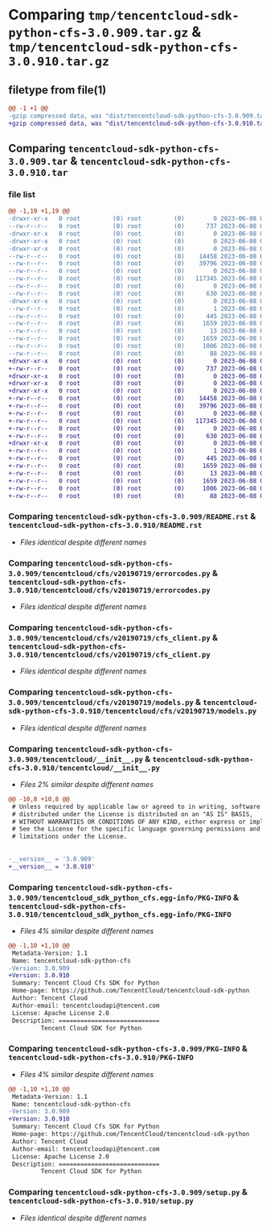 # Comparing `tmp/tencentcloud-sdk-python-cfs-3.0.909.tar.gz` & `tmp/tencentcloud-sdk-python-cfs-3.0.910.tar.gz`

## filetype from file(1)

```diff
@@ -1 +1 @@
-gzip compressed data, was "dist/tencentcloud-sdk-python-cfs-3.0.909.tar", last modified: Thu Jun  8 00:20:14 2023, max compression
+gzip compressed data, was "dist/tencentcloud-sdk-python-cfs-3.0.910.tar", last modified: Thu Jun  8 09:05:44 2023, max compression
```

## Comparing `tencentcloud-sdk-python-cfs-3.0.909.tar` & `tencentcloud-sdk-python-cfs-3.0.910.tar`

### file list

```diff
@@ -1,19 +1,19 @@
-drwxr-xr-x   0 root         (0) root         (0)        0 2023-06-08 00:20:14.000000 tencentcloud-sdk-python-cfs-3.0.909/
--rw-r--r--   0 root         (0) root         (0)      737 2023-06-08 00:20:14.000000 tencentcloud-sdk-python-cfs-3.0.909/README.rst
-drwxr-xr-x   0 root         (0) root         (0)        0 2023-06-08 00:20:14.000000 tencentcloud-sdk-python-cfs-3.0.909/tencentcloud/
-drwxr-xr-x   0 root         (0) root         (0)        0 2023-06-08 00:20:14.000000 tencentcloud-sdk-python-cfs-3.0.909/tencentcloud/cfs/
-drwxr-xr-x   0 root         (0) root         (0)        0 2023-06-08 00:20:14.000000 tencentcloud-sdk-python-cfs-3.0.909/tencentcloud/cfs/v20190719/
--rw-r--r--   0 root         (0) root         (0)    14458 2023-06-08 00:20:14.000000 tencentcloud-sdk-python-cfs-3.0.909/tencentcloud/cfs/v20190719/errorcodes.py
--rw-r--r--   0 root         (0) root         (0)    39796 2023-06-08 00:20:14.000000 tencentcloud-sdk-python-cfs-3.0.909/tencentcloud/cfs/v20190719/cfs_client.py
--rw-r--r--   0 root         (0) root         (0)        0 2023-06-08 00:20:14.000000 tencentcloud-sdk-python-cfs-3.0.909/tencentcloud/cfs/v20190719/__init__.py
--rw-r--r--   0 root         (0) root         (0)   117345 2023-06-08 00:20:14.000000 tencentcloud-sdk-python-cfs-3.0.909/tencentcloud/cfs/v20190719/models.py
--rw-r--r--   0 root         (0) root         (0)        0 2023-06-08 00:20:14.000000 tencentcloud-sdk-python-cfs-3.0.909/tencentcloud/cfs/__init__.py
--rw-r--r--   0 root         (0) root         (0)      630 2023-06-08 00:20:14.000000 tencentcloud-sdk-python-cfs-3.0.909/tencentcloud/__init__.py
-drwxr-xr-x   0 root         (0) root         (0)        0 2023-06-08 00:20:14.000000 tencentcloud-sdk-python-cfs-3.0.909/tencentcloud_sdk_python_cfs.egg-info/
--rw-r--r--   0 root         (0) root         (0)        1 2023-06-08 00:20:14.000000 tencentcloud-sdk-python-cfs-3.0.909/tencentcloud_sdk_python_cfs.egg-info/dependency_links.txt
--rw-r--r--   0 root         (0) root         (0)      445 2023-06-08 00:20:14.000000 tencentcloud-sdk-python-cfs-3.0.909/tencentcloud_sdk_python_cfs.egg-info/SOURCES.txt
--rw-r--r--   0 root         (0) root         (0)     1659 2023-06-08 00:20:14.000000 tencentcloud-sdk-python-cfs-3.0.909/tencentcloud_sdk_python_cfs.egg-info/PKG-INFO
--rw-r--r--   0 root         (0) root         (0)       13 2023-06-08 00:20:14.000000 tencentcloud-sdk-python-cfs-3.0.909/tencentcloud_sdk_python_cfs.egg-info/top_level.txt
--rw-r--r--   0 root         (0) root         (0)     1659 2023-06-08 00:20:14.000000 tencentcloud-sdk-python-cfs-3.0.909/PKG-INFO
--rw-r--r--   0 root         (0) root         (0)     1006 2023-06-08 00:20:14.000000 tencentcloud-sdk-python-cfs-3.0.909/setup.py
--rw-r--r--   0 root         (0) root         (0)       88 2023-06-08 00:20:14.000000 tencentcloud-sdk-python-cfs-3.0.909/setup.cfg
+drwxr-xr-x   0 root         (0) root         (0)        0 2023-06-08 09:05:44.000000 tencentcloud-sdk-python-cfs-3.0.910/
+-rw-r--r--   0 root         (0) root         (0)      737 2023-06-08 09:05:44.000000 tencentcloud-sdk-python-cfs-3.0.910/README.rst
+drwxr-xr-x   0 root         (0) root         (0)        0 2023-06-08 09:05:44.000000 tencentcloud-sdk-python-cfs-3.0.910/tencentcloud/
+drwxr-xr-x   0 root         (0) root         (0)        0 2023-06-08 09:05:44.000000 tencentcloud-sdk-python-cfs-3.0.910/tencentcloud/cfs/
+drwxr-xr-x   0 root         (0) root         (0)        0 2023-06-08 09:05:44.000000 tencentcloud-sdk-python-cfs-3.0.910/tencentcloud/cfs/v20190719/
+-rw-r--r--   0 root         (0) root         (0)    14458 2023-06-08 09:05:44.000000 tencentcloud-sdk-python-cfs-3.0.910/tencentcloud/cfs/v20190719/errorcodes.py
+-rw-r--r--   0 root         (0) root         (0)    39796 2023-06-08 09:05:44.000000 tencentcloud-sdk-python-cfs-3.0.910/tencentcloud/cfs/v20190719/cfs_client.py
+-rw-r--r--   0 root         (0) root         (0)        0 2023-06-08 09:05:44.000000 tencentcloud-sdk-python-cfs-3.0.910/tencentcloud/cfs/v20190719/__init__.py
+-rw-r--r--   0 root         (0) root         (0)   117345 2023-06-08 09:05:44.000000 tencentcloud-sdk-python-cfs-3.0.910/tencentcloud/cfs/v20190719/models.py
+-rw-r--r--   0 root         (0) root         (0)        0 2023-06-08 09:05:44.000000 tencentcloud-sdk-python-cfs-3.0.910/tencentcloud/cfs/__init__.py
+-rw-r--r--   0 root         (0) root         (0)      630 2023-06-08 09:05:44.000000 tencentcloud-sdk-python-cfs-3.0.910/tencentcloud/__init__.py
+drwxr-xr-x   0 root         (0) root         (0)        0 2023-06-08 09:05:44.000000 tencentcloud-sdk-python-cfs-3.0.910/tencentcloud_sdk_python_cfs.egg-info/
+-rw-r--r--   0 root         (0) root         (0)        1 2023-06-08 09:05:44.000000 tencentcloud-sdk-python-cfs-3.0.910/tencentcloud_sdk_python_cfs.egg-info/dependency_links.txt
+-rw-r--r--   0 root         (0) root         (0)      445 2023-06-08 09:05:44.000000 tencentcloud-sdk-python-cfs-3.0.910/tencentcloud_sdk_python_cfs.egg-info/SOURCES.txt
+-rw-r--r--   0 root         (0) root         (0)     1659 2023-06-08 09:05:44.000000 tencentcloud-sdk-python-cfs-3.0.910/tencentcloud_sdk_python_cfs.egg-info/PKG-INFO
+-rw-r--r--   0 root         (0) root         (0)       13 2023-06-08 09:05:44.000000 tencentcloud-sdk-python-cfs-3.0.910/tencentcloud_sdk_python_cfs.egg-info/top_level.txt
+-rw-r--r--   0 root         (0) root         (0)     1659 2023-06-08 09:05:44.000000 tencentcloud-sdk-python-cfs-3.0.910/PKG-INFO
+-rw-r--r--   0 root         (0) root         (0)     1006 2023-06-08 09:05:44.000000 tencentcloud-sdk-python-cfs-3.0.910/setup.py
+-rw-r--r--   0 root         (0) root         (0)       88 2023-06-08 09:05:44.000000 tencentcloud-sdk-python-cfs-3.0.910/setup.cfg
```

### Comparing `tencentcloud-sdk-python-cfs-3.0.909/README.rst` & `tencentcloud-sdk-python-cfs-3.0.910/README.rst`

 * *Files identical despite different names*

### Comparing `tencentcloud-sdk-python-cfs-3.0.909/tencentcloud/cfs/v20190719/errorcodes.py` & `tencentcloud-sdk-python-cfs-3.0.910/tencentcloud/cfs/v20190719/errorcodes.py`

 * *Files identical despite different names*

### Comparing `tencentcloud-sdk-python-cfs-3.0.909/tencentcloud/cfs/v20190719/cfs_client.py` & `tencentcloud-sdk-python-cfs-3.0.910/tencentcloud/cfs/v20190719/cfs_client.py`

 * *Files identical despite different names*

### Comparing `tencentcloud-sdk-python-cfs-3.0.909/tencentcloud/cfs/v20190719/models.py` & `tencentcloud-sdk-python-cfs-3.0.910/tencentcloud/cfs/v20190719/models.py`

 * *Files identical despite different names*

### Comparing `tencentcloud-sdk-python-cfs-3.0.909/tencentcloud/__init__.py` & `tencentcloud-sdk-python-cfs-3.0.910/tencentcloud/__init__.py`

 * *Files 2% similar despite different names*

```diff
@@ -10,8 +10,8 @@
 # Unless required by applicable law or agreed to in writing, software
 # distributed under the License is distributed on an "AS IS" BASIS,
 # WITHOUT WARRANTIES OR CONDITIONS OF ANY KIND, either express or implied.
 # See the License for the specific language governing permissions and
 # limitations under the License.
 
 
-__version__ = '3.0.909'
+__version__ = '3.0.910'
```

### Comparing `tencentcloud-sdk-python-cfs-3.0.909/tencentcloud_sdk_python_cfs.egg-info/PKG-INFO` & `tencentcloud-sdk-python-cfs-3.0.910/tencentcloud_sdk_python_cfs.egg-info/PKG-INFO`

 * *Files 4% similar despite different names*

```diff
@@ -1,10 +1,10 @@
 Metadata-Version: 1.1
 Name: tencentcloud-sdk-python-cfs
-Version: 3.0.909
+Version: 3.0.910
 Summary: Tencent Cloud Cfs SDK for Python
 Home-page: https://github.com/TencentCloud/tencentcloud-sdk-python
 Author: Tencent Cloud
 Author-email: tencentcloudapi@tencent.com
 License: Apache License 2.0
 Description: ============================
         Tencent Cloud SDK for Python
```

### Comparing `tencentcloud-sdk-python-cfs-3.0.909/PKG-INFO` & `tencentcloud-sdk-python-cfs-3.0.910/PKG-INFO`

 * *Files 4% similar despite different names*

```diff
@@ -1,10 +1,10 @@
 Metadata-Version: 1.1
 Name: tencentcloud-sdk-python-cfs
-Version: 3.0.909
+Version: 3.0.910
 Summary: Tencent Cloud Cfs SDK for Python
 Home-page: https://github.com/TencentCloud/tencentcloud-sdk-python
 Author: Tencent Cloud
 Author-email: tencentcloudapi@tencent.com
 License: Apache License 2.0
 Description: ============================
         Tencent Cloud SDK for Python
```

### Comparing `tencentcloud-sdk-python-cfs-3.0.909/setup.py` & `tencentcloud-sdk-python-cfs-3.0.910/setup.py`

 * *Files identical despite different names*

